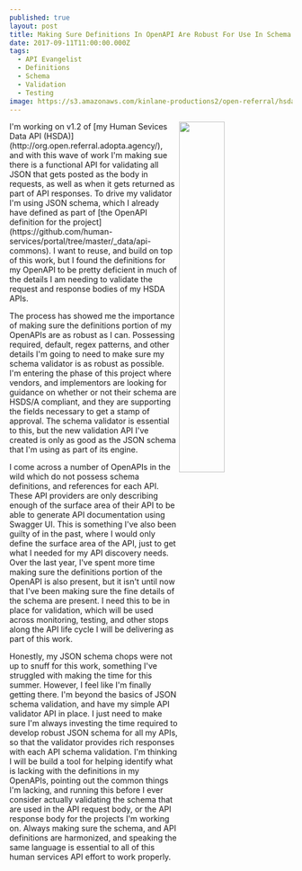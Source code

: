 ```yaml
---
published: true
layout: post
title: Making Sure Definitions In OpenAPI Are Robust For Use In Schema Validation
date: 2017-09-11T11:00:00.000Z
tags:
  - API Evangelist
  - Definitions
  - Schema
  - Validation
  - Testing
image: https://s3.amazonaws.com/kinlane-productions2/open-referral/hsda-schema.png
---
```

<p><img src="https://s3.amazonaws.com/kinlane-productions2/open-referral/hsda-schema.png" align="right" width="40%" style="padding: 15p;" /></p>I'm working on v1.2 of [my Human Sevices Data API (HSDA)](http://org.open.referral.adopta.agency/), and with this wave of work I'm making sue there is a functional API for validating all JSON that gets posted as the body in requests, as well as when it gets returned as part of API responses. To drive my validator I'm using JSON schema, which I already have defined as part of [the OpenAPI definition for the project](https://github.com/human-services/portal/tree/master/_data/api-commons). I want to reuse, and build on top of this work, but I found the definitions for my OpenAPI to be pretty deficient in much of the details I am needing to validate the request and response bodies of my HSDA APIs.

The process has showed me the importance of making sure the definitions portion of my OpenAPIs are as robust as I can. Possessing required, default, regex patterns, and other details I'm going to need to make sure my schema validator is as robust as possible. I'm entering the phase of this project where vendors, and implementors are looking for guidance on whether or not their schema are HSDS/A compliant, and they are supporting the fields necessary to get a stamp of approval. The schema validator is essential to this, but the new validation API I've created is only as good as the JSON schema that I'm using as part of its engine.

I come across a number of OpenAPIs in the wild which do not possess schema definitions, and references for each API. These API providers are only describing enough of the surface area of their API to be able to generate API documentation using Swagger UI. This is something I've also been guilty of in the past, where I would only define the surface area of the API, just to get what I needed for my API discovery needs. Over the last year, I've spent more time making sure the definitions portion of the OpenAPI is also present, but it isn't until now that I've been making sure the fine details of the schema are present. I need this to be in place for validation, which will be used across monitoring, testing, and other stops along the API life cycle I will be delivering as part of this work.

Honestly, my JSON schema chops were not up to snuff for this work, something I've struggled with making the time for this summer. However, I feel like I'm finally getting there. I'm beyond the basics of JSON schema validation, and have my simple API validator API in place. I just need to make sure I'm always investing the time required to develop robust JSON schema for all my APIs, so that the validator provides rich responses with each API schema validation. I'm thinking I will be build a tool for helping identify what is lacking with the definitions in my OpenAPIs, pointing out the common things I'm lacking, and running this before I ever consider actually validating the schema that are used in the API request body, or the API response body for the projects I'm working on. Always making sure the schema, and API definitions are harmonized, and speaking the same language is essential to all of this human services API effort to work properly.